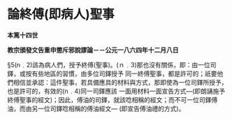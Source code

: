 # 論終傅(即病人)聖事


**本篤十四世**

**教宗頒發文告重申懲斥邪說謬論－－公元一八六四年十二月八日**





§5(n﹒2)該為病人們，授予終傅(聖事)。(ｎ﹒3)那也沒有關係，即：由一位司鐸，或按有些地區的習慣，由多位司鐸授予
同一終傅聖事，都是許可的；祇要他們相信並承認：這件聖事，若具備應具的材料與方式，那即使為一位司鐸所授予，也是許可的，有效的(n﹒4)同一司鐸應該
一面用材料一面宣告方式—(即朗誦施予終傅聖事的經文)；因此，傅油的司鐸，就該唸相稱的經文；而不可一位司鐸傅油，而由另一位司鐸唸相稱的傅油經文—
(即宣告傅油禮的方式)。

